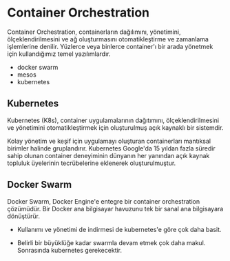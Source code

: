 <h1> Container Orchestration </h1>

Container Orchestration, containerların dağılımını, yönetimini, ölçeklendirilmesini ve ağ oluşturmasını otomatikleştirme ve zamanlama işlemlerine denilir. Yüzlerce veya binlerce container'ı bir arada yönetmek için kullandığımız temel yazılımlardır.

- docker swarm
- mesos
- kubernetes

<h2> Kubernetes </h2>

Kubernetes (K8s), container uygulamalarının dağıtımını, ölçeklendirilmesini ve yönetimini otomatikleştirmek için oluşturulmuş açık kaynaklı bir sistemdir.

Kolay yönetim ve keşif için uygulamayı oluşturan containerları mantıksal birimler halinde gruplandırır. Kubernetes Google'da 15 yıldan fazla süredir sahip olunan container deneyiminin dünyanın her yanından açık kaynak topluluk üyelerinin tecrübelerine eklenerek oluşturulmuştur.

<h2> Docker Swarm </h2>

Docker Swarm, Docker Engine'e entegre bir container orchestration çözümüdür. Bir Docker ana bilgisayar havuzunu tek bir sanal ana bilgisayara dönüştürür.

- Kullanımı ve yönetimi de indirmesi de kubernetes'e göre çok daha basit.

- Belirli bir büyüklüğe kadar swarmla devam etmek çok daha makul. Sonrasında kubernetes gerekecektir.
